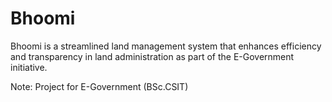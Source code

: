 # Bhoomi

Bhoomi is a streamlined land management system that enhances efficiency and transparency in land administration as part of the E-Government initiative.

Note: Project for E-Government (BSc.CSIT)
